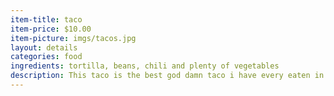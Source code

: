```yaml
---
item-title: taco
item-price: $10.00
item-picture: imgs/tacos.jpg
layout: details
categories: food
ingredients: tortilla, beans, chili and plenty of vegetables
description: This taco is the best god damn taco i have every eaten in my whole life
---
```

